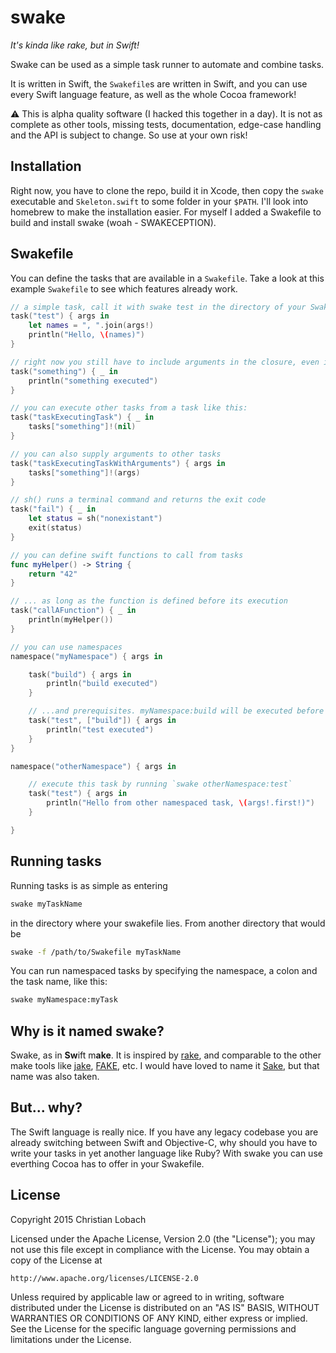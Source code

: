 # swake
*It's kinda like rake, but in Swift!*

Swake can be used as a simple task runner to automate and combine tasks.

It is written in Swift, the `Swakefile`s are written in Swift, and you can use every Swift language feature, as well as the whole Cocoa framework!

:warning: This is alpha quality software (I hacked this together in a day). It is not as complete as other tools, missing tests, documentation, edge-case handling and the API is subject to change. So use at your own risk!

## Installation
Right now, you have to clone the repo, build it in Xcode, then copy the `swake` executable and `Skeleton.swift` to some folder in your `$PATH`. I'll look into homebrew to make the installation easier.
For myself I added a Swakefile to build and install swake (woah - SWAKECEPTION).

## Swakefile
You can define the tasks that are available in a `Swakefile`.
Take a look at this example `Swakefile` to see which features already work.
```swift
// a simple task, call it with swake test in the directory of your Swakefile
task("test") { args in
    let names = ", ".join(args!)
    println("Hello, \(names)")
}

// right now you still have to include arguments in the closure, even if you don't supply any
task("something") { _ in
    println("something executed")
}

// you can execute other tasks from a task like this:
task("taskExecutingTask") { _ in
    tasks["something"]!(nil)
}

// you can also supply arguments to other tasks
task("taskExecutingTaskWithArguments") { args in
    tasks["something"]!(args)
}

// sh() runs a terminal command and returns the exit code
task("fail") { _ in
    let status = sh("nonexistant")
    exit(status)
}

// you can define swift functions to call from tasks
func myHelper() -> String {
    return "42"
}

// ... as long as the function is defined before its execution
task("callAFunction") { _ in
    println(myHelper())
}

// you can use namespaces
namespace("myNamespace") { args in

    task("build") { args in
        println("build executed")
    }

    // ...and prerequisites. myNamespace:build will be executed before myNamespace:test
    task("test", ["build"]) { args in
        println("test executed")
    }
}

namespace("otherNamespace") { args in

    // execute this task by running `swake otherNamespace:test`
    task("test") { args in
        println("Hello from other namespaced task, \(args!.first!)")
    }

}

```

## Running tasks
Running tasks is as simple as entering
```bash
swake myTaskName
```
 in the directory where your swakefile lies.
 From another directory that would be
 ```bash
 swake -f /path/to/Swakefile myTaskName
 ```
 You can run namespaced tasks by specifying the namespace, a colon and the task name, like this:
 ```bash
 swake myNamespace:myTask
 ```

## Why is it named swake?
Swake, as in **Sw**ift m**ake**. It is inspired by [rake](https://github.com/ruby/rake), and comparable to the other make tools like [jake](https://github.com/jakejs/jake), [FAKE](https://github.com/fsharp/FAKE), etc. I would have loved to name it [Sake](https://github.com/sakeproject/sake), but that name was also taken.

## But... why?
The Swift language is really nice. If you have any legacy codebase you are already switching between Swift and Objective-C, why should you have to write your tasks in yet another language like Ruby? With swake you can use everthing Cocoa has to offer in your Swakefile.



## License
Copyright 2015 Christian Lobach

Licensed under the Apache License, Version 2.0 (the "License");
you may not use this file except in compliance with the License.
You may obtain a copy of the License at

    http://www.apache.org/licenses/LICENSE-2.0

Unless required by applicable law or agreed to in writing, software
distributed under the License is distributed on an "AS IS" BASIS,
WITHOUT WARRANTIES OR CONDITIONS OF ANY KIND, either express or implied.
See the License for the specific language governing permissions and
limitations under the License.
